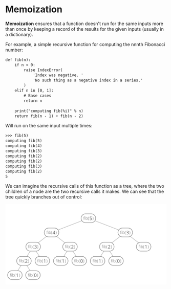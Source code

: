 # Memoization
**Memoization** ensures that a function doesn't run for the same inputs more than once by keeping a record of the results for the given inputs (usually in a dictionary).

For example, a simple recursive function for computing the nnnth Fibonacci number:

```python3
def fib(n):
    if n < 0:
        raise IndexError(
            'Index was negative. '
            'No such thing as a negative index in a series.'
        )
    elif n in [0, 1]:
        # Base cases
        return n

    print("computing fib(%i)" % n)
    return fib(n - 1) + fib(n - 2)
```

Will run on the same input multiple times:

```
>>> fib(5)
computing fib(5)
computing fib(4)
computing fib(3)
computing fib(2)
computing fib(2)
computing fib(3)
computing fib(2)
5
```

 We can imagine the recursive calls of this function as a tree, where the two children of a node are the two recursive calls it makes. We can see that the tree quickly branches out of control:

![](fibonacci__binary_tree_recursive.svg)
